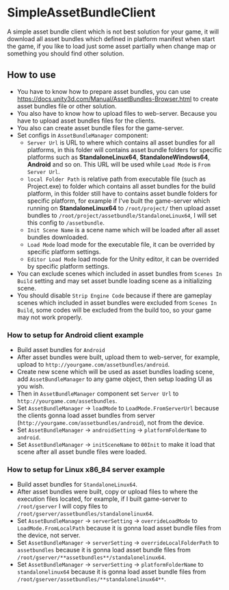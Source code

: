 # SimpleAssetBundleClient
A simple asset bundle client which is not best solution for your game, it will download all asset bundles which defined in platform manifest when start the game, if you like to load just some asset partially when change map or something you should find other solution.

## How to use
- You have to know how to prepare asset bundles, you can use https://docs.unity3d.com/Manual/AssetBundles-Browser.html to create asset bundles file or other solution.
- You also have to know how to upload files to web-server. Because you have to upload asset bundles files for the clients.
- You also can create asset bundle files for the game-server.
- Set configs in `AssetBundleManager` component:
  - `Server Url` is URL to where which contains all asset bundles for all platforms, in this folder will contains asset bundle folders for specific platforms such as **StandaloneLinux64**, **StandaloneWindows64**, **Android** and so on. This URL will be used while `Load Mode` is `From Server Url`.
  - `local Folder Path` is relative path from executable file (such as Project.exe) to folder which contains all asset bundles for the build platform, in this folder still have to contains asset bundle folders for specific platform, for example if I've built the game-server which running on **StandaloneLinux64** to `/root/project/` then upload asset bundles to `/root/project/assetbundle/StandaloneLinux64`, I will set this config to `/assetbundle`.
  - `Init Scene Name` is a scene name which will be loaded after all asset bundles downloaded.
  - `Load Mode` load mode for the executable file, it can be overrided by specific platform settings.
  - `Editor Load Mode` load mode for the Unity editor, it can be overrided by specific platform settings.
- You can exclude scenes which included in asset bundles from `Scenes In Build` setting and may set asset bundle loading scene as a initializing scene.
- You should disable `Strip Engine Code` because if there are gameplay scenes which included in asset bundles were excluded from `Scenes In Build`, some codes will be excluded from the build too, so your game may not work properly.

### How to setup for Android client example
- Build asset bundles for `Android`
- After asset bundles were built, upload them to web-server, for example, upload to `http://yourgame.com/assetbundles/android`.
- Create new scene which will be used as asset bundles loading scene, add `AssetBundleManager` to any game object, then setup loading UI as you wish.
- Then in `AssetBundleManager` component set `Server Url` to `http://yourgame.com/assetbundles`.
- Set `AssetBundleManager` -> `loadMode` to `LoadMode.FromServerUrl` because the clients gonna load asset bundles from server (`http://yourgame.com/assetbundles/android`), not from the device.
- Set `AssetBundleManager` -> `androidSetting` -> `platformFolderName` to `android`.
- Set `AssetBundleManager` -> `initSceneName` to `00Init` to make it load that scene after all asset bundle files were loaded.

### How to setup for Linux x86_84 server example
- Build asset bundles for `StandaloneLinux64`.
- After asset bundles were built, copy or upload files to where the execution files located, for example, if I built game-server to `/root/gserver` I will copy files to `/root/gserver/assetbundles/standalonelinux64`.
- Set `AssetBundleManager` -> `serverSetting` -> `overrideLoadMode` to `LoadMode.FromLocalPath` because it is gonna load asset bundle files from the device, not server.
- Set `AssetBundleManager` -> `serverSetting` -> `overrideLocalFolderPath` to `assetbundles` because it is gonna load asset bundle files from `/root/gserver/**assetbundles**/standalonelinux64`.
- Set `AssetBundleManager` -> `serverSetting` -> `platformFolderName` to `standalonelinux64` because it is gonna load asset bundle files from `/root/gserver/assetbundles/**standalonelinux64**`.
